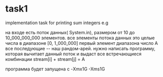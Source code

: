 # task1
implementation task for printing sum integers e.g

на входе есть поток данных( System.in), размером от 10 до 10_000_000_000 элементов. 
все элементы потока данных это целые числа в диапазоне [0, 1_000_000]
первый элемент диапазона число А
все последующие -- наш рандом-арей.
нужно написать программу, которая вычитает данный поток и выдаст все встречающиеся комбинации stream[i] + stream[j] = A

программа будет запущена с -Xmx1G -Xms1G
